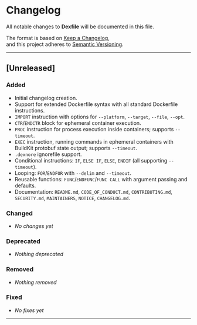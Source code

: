 # Changelog

All notable changes to **Dexfile** will be documented in this file.

The format is based on [Keep a Changelog](https://keepachangelog.com/en/1.0.0/),  
and this project adheres to [Semantic Versioning](https://semver.org/spec/v2.0.0.html).

---

## [Unreleased]

### Added
- Initial changelog creation.
- Support for extended Dockerfile syntax with all standard Dockerfile instructions.
- `IMPORT` instruction with options for `--platform`, `--target`, `--file`, `--opt`.
- `CTR`/`ENDCTR` block for ephemeral container execution.
- `PROC` instruction for process execution inside containers; supports `--timeout`.
- `EXEC` instruction, running commands in ephemeral containers with BuildKit protobuf state output; supports `--timeout`.
- `.dexnore` ignorefile support.
- Conditional instructions: `IF`, `ELSE IF`, `ELSE`, `ENDIF` (all supporting `--timeout`).
- Looping: `FOR`/`ENDFOR` with `--delim` and `--timeout`.
- Reusable functions: `FUNC`/`ENDFUNC`/`FUNC CALL` with argument passing and defaults.
- Documentation: `README.md`, `CODE_OF_CONDUCT.md`, `CONTRIBUTING.md`, `SECURITY.md`, `MAINTAINERS`, `NOTICE`, `CHANGELOG.md`.

### Changed
- _No changes yet_

### Deprecated
- _Nothing deprecated_

### Removed
- _Nothing removed_

### Fixed
- _No fixes yet_

---
